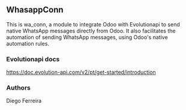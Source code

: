 ## WhasappConn
This is wa_conn, a module to integrate Odoo with Evolutionapi to send native WhatsApp messages directly from Odoo. It also facilitates the automation of sending WhatsApp messages, using Odoo's native automation rules.

### Evolutionapi docs
https://doc.evolution-api.com/v2/pt/get-started/introduction

### Authors
Diego Ferreira
